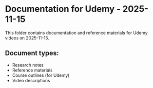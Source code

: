 # Documentation for Udemy - 2025-11-15

This folder contains documentation and reference materials for Udemy videos on 2025-11-15.

## Document types:
- Research notes
- Reference materials
- Course outlines (for Udemy)
- Video descriptions
